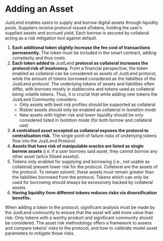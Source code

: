 # Adding an Asset

JustLend enables users to supply and borrow digital assets through liquidity pools. Suppliers receive protocol-issued aTokens, holding the user’s supplied assets and accrued yield. Each borrow is secured by collateral acting as a risk mitigation tool against default.&#x20;

1. **Each additional token slightly increase the fee cost of transactions permanently.** The token must be included in the smart contract, adding complexity and thus costs.
2. **Each token added to** JustLend **protocol as collateral increases the protocol risk of insolvency.** From a financial perspective, the token enabled as collateral can be considered as assets of JustLend protocol, while the amount of tokens borrowed considered as the liabilities of the JustLend protocol. The underlying tokens of assets and liabilities often differ, with borrows mostly in stablecoins and tokens used as collateral being volatile tokens. Thus, it is crucial that while adding new tokens the JustLend Community considers:
   * Only assets with best risk profiles should be supported as collateral
   * Riskier assets should only be enabled as collateral in _Isolation mode_
   * New assets with higher risk and lower liquidity should be only considered listed in _Isolation mode_ (for both borrow and collateral use)
3. **A centralised asset accepted as collateral exposes the protocol to centralisation risk.** The single point of failure risks of underlying tokens flow into the JustLend Protocol.
4. **Assets that have risk of manipulable oracles are listed as single borrow assets** (i.e. if a user borrows said asset, they cannot borrow any other asset (a/k/a Siloed assets)).
5. Tokens only enabled for supplying and borrowing (i.e., not usable as collateral) present lower risk for the protocol. Collateral are the assets of the protocol. To remain solvent, these assets must remain greater than the liabilities borrowed from the protocol. Tokens which can only be used for borrowing should always be excessively backed by collateral assets.
6. **Having liquidity from different tokens reduces risks via diversification benefits.**

When adding a token to the protocol, significant analysis must be made by the JustLend community to ensure that the asset will add more value than risk. Only tokens with a worthy product and significant community should be considered. The asset risk methodology offers a framework to assess and compare tokens’ risks to the protocol, and how to calibrate model asset parameters to mitigate those risks.
